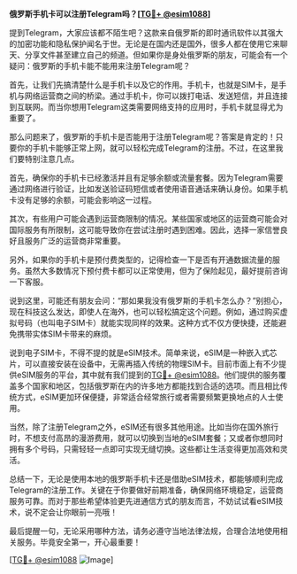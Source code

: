 **俄罗斯手机卡可以注册Telegram吗？[[TG💪+ @esim1088](https://t.me/s/esim1088)]**

提到Telegram，大家应该都不陌生吧？这款来自俄罗斯的即时通讯软件以其强大的加密功能和隐私保护闻名于世。无论是在国内还是国外，很多人都在使用它来聊天、分享文件甚至建立自己的频道。但如果你是身处俄罗斯的朋友，可能会有一个疑问：俄罗斯的手机卡能不能用来注册Telegram呢？

首先，让我们先搞清楚什么是手机卡以及它的作用。手机卡，也就是SIM卡，是手机与网络运营商之间的桥梁。通过手机卡，你可以拨打电话、发送短信，并且连接到互联网。而当你想用Telegram这类需要网络支持的应用时，手机卡就显得尤为重要了。

那么问题来了，俄罗斯的手机卡是否能用于注册Telegram呢？答案是肯定的！只要你的手机卡能够正常上网，就可以轻松完成Telegram的注册。不过，在这里我们要特别注意几点。

首先，确保你的手机卡已经激活并且有足够余额或流量套餐。因为Telegram需要通过网络进行验证，比如发送验证码短信或者使用语音通话来确认身份。如果手机卡没有足够的余额，可能会影响这一过程。

其次，有些用户可能会遇到运营商限制的情况。某些国家或地区的运营商可能会对国际服务有所限制，这可能导致你在尝试注册时遇到困难。因此，选择一家信誉良好且服务广泛的运营商非常重要。

另外，如果你的手机卡是预付费类型的，记得检查一下是否有开通数据流量的服务。虽然大多数情况下预付费卡都可以正常使用，但为了保险起见，最好提前咨询一下客服。

说到这里，可能还有朋友会问：“那如果我没有俄罗斯的手机卡怎么办？”别担心，现在科技这么发达，即使人在海外，也可以轻松搞定这个问题。例如，通过购买虚拟号码（也叫电子SIM卡）就能实现同样的效果。这种方式不仅方便快捷，还能避免携带实体SIM卡带来的麻烦。

说到电子SIM卡，不得不提的就是eSIM技术。简单来说，eSIM是一种嵌入式芯片，可以直接安装在设备中，无需再插入传统的物理SIM卡。目前市面上有不少提供eSIM服务的平台，其中就有我们提到的[TG💪+ @esim1088](https://t.me/s/esim1088)。他们提供的服务覆盖多个国家和地区，包括俄罗斯在内的许多地方都能找到合适的选项。而且相比传统方式，eSIM更加环保便捷，非常适合经常旅行或者需要频繁更换地点的人士使用。

当然，除了注册Telegram之外，eSIM还有很多其他用途。比如当你在国外旅行时，不想支付高昂的漫游费用，就可以切换到当地的eSIM套餐；又或者你想同时拥有多个号码，只需轻轻一点即可实现无缝切换。这些都让生活变得更加高效和灵活。

总结一下，无论是使用本地的俄罗斯手机卡还是借助eSIM技术，都能够顺利完成Telegram的注册工作。关键在于你要做好前期准备，确保网络环境稳定，运营商服务可靠。而对于那些希望体验更先进通信方式的朋友而言，不妨试试看eSIM技术，说不定会让你眼前一亮哦！

最后提醒一句，无论采用哪种方法，请务必遵守当地法律法规，合理合法地使用相关服务。毕竟安全第一，开心最重要！

[[TG💪+ @esim1088](https://t.me/s/esim1088) ![Image](https://i.postimg.cc/4NQfJmqS/Snipaste-2025-05-13-00-14-12.png)]